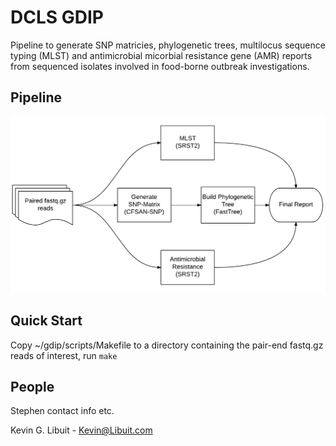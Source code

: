 # DCLS GDIP

Pipeline to generate SNP matricies, phylogenetic trees, multilocus sequence typing (MLST) and antimicrobial micorbial resistance gene (AMR) reports from sequenced isolates involved in food-borne outbreak investigations.

## Pipeline 

![](./pipeline.png)

## Quick Start

Copy ~/gdip/scripts/Makefile to a directory containing the pair-end fastq.gz reads of interest, run `make` 

## People

Stephen contact info etc.

Kevin G. Libuit - Kevin@Libuit.com